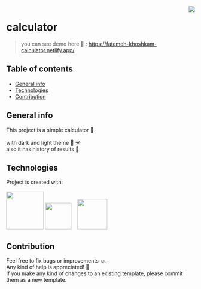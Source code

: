 <img align="right" src="https://user-images.githubusercontent.com/30217552/172647024-b83a8a36-e480-483e-a4f2-b42ec5c075a7.jpg">

# calculator
> you can see demo here :eyes: : https://fatemeh-khoshkam-calculator.netlify.app/ 

## Table of contents
* [General info](#general-info)
* [Technologies](#technologies)
* [Contribution](#Contribution)

## General info
This project is a simple calculator :abacus:	
<br>
with dark and light theme :crescent_moon:	:sunny:	
<br>
also it has history of results :page_facing_up:	
	
## Technologies
Project is created with:
<br>
<br>
<img width="100" src="https://user-images.githubusercontent.com/25181517/117447535-f00a3a00-af3d-11eb-89bf-45aaf56dbaf1.png">
<img width="70" src="https://user-images.githubusercontent.com/25181517/117447663-0fa16280-af3e-11eb-8677-bcf8e4f8e298.png">&nbsp;&nbsp;&nbsp;
<img width="80"  src="https://user-images.githubusercontent.com/25181517/117447155-6a868a00-af3d-11eb-9cfe-245df15c9f3f.png">

## Contribution
Feel free to fix bugs or improvements :relaxed:.<br>
Any kind of help is appreciated! :raised_hands:	<br>
If you make any kind of changes to an existing template, please commit them as a new template.
